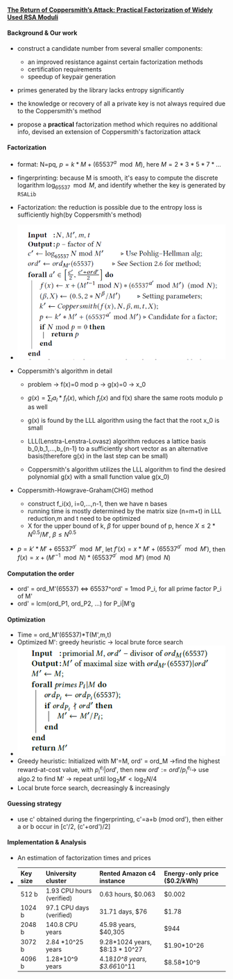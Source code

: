 #### [The Return of Coppersmith’s Attack: Practical Factorization of Widely Used RSA Moduli](https://acmccs.github.io/papers/p1631-nemecA.pdf)

#### Background & Our work 

- construct a candidate number from several smaller components:
  - an improved resistance against certain factorization methods
  - certification requirements 
  - speedup of keypair generation

- primes generated by the library lacks entropy significantly
- the knowledge or recovery of all a private key is not always required due to the Coppersmith's method
- propose a **practical** factorization method which requires no additional info, devised an extension of Coppersmith's factorization attack

#### Factorization

- format: N=pq,  $p=k*M+(65537^a \mod M)$, here $M=2*3*5*7*...$
- fingerprinting: because M is smooth, it's easy to compute the discrete logarithm $\log_{65537}\mod M$, and identify whether the key is generated by `RSALib`
- Factorization: the reduction is possible due to the entropy loss is sufficiently high(by Coppersmith's method)
- ![Algorithm 1](6.png)

- Coppersmith's algorithm in detail

  - problem -> f(x)=0 mod p -> g(x)=0 -> x_0
  - $g(x)=\sum_l a_l * f_l(x)$, which $f_l(x)$ and f(x) share the same roots modulo p as well
  - g(x) is found by the LLL algorithm using the fact that the root x_0 is small

  - LLL(Lenstra-Lenstra-Lovasz) algorithm reduces a lattice basis b_0,b_1,...,b_{n-1} to a sufficiently short vector as an alternative basis(therefore g(x) in the last step can be small)
  - Coppersmith's algorithm utilizes the LLL algorithm to find the desired polynomial g(x) with a small function value g(x_0)

- Coppersmith-Howgrave-Graham(CHG) method
  - construct f_i(x), i=0,...,n-1, then we have n bases
  - running time is mostly determined by the matrix size (n=m+t) in LLL reduction,m and t need to be optimized
  - X for the upper bound of k, $\beta$ for upper bound of p, hence $X\le 2*N^0.5/M'$, $\beta\le N^0.5$
- $p = k'*M' + 65537^{a'} \mod M'$, let $f'(x) = x*M'+(65537^{a'}\mod M')$, then $f(x)=x+(M'^{-1}\mod N)*(65537^{a'}\mod M')\pmod{N}$

#### Computation the order 

- ord' = ord_M'(65537) <=> 65537^ord' = 1mod P_i, for all prime factor P_i of M'
- ord' = lcm(ord_P1, ord_P2, ...) for P_i|M'g

#### Optimization

- Time = ord_M'(65537)*T(M',m,t)
- Optimized M': greedy heuristic -> local brute force search
- ![Algorithm 2](6-1.png)
- Greedy heuristic: Initialized with M'=M, ord' = ord_M ->find the highest reward-at-cost value, with $p_i^{e_i}|ord'$, then new $ord' := ord'/p_i^{e_i}$-> use algo.2 to find M' -> repeat until $\log_2M'<\log_2N/4$
- Local brute force search, decreasingly & increasingly

#### Guessing strategy

- use c' obtained during the fingerprinting, c'=a+b (mod ord'), then either a or b occur in [c'/2, (c'+ord')/2]

#### Implementation & Analysis

- An estimation of factorization times and prices

- | Key size | University cluster        | Rented Amazon c4 instance      | Energy-only price ($0.2/kWh) |
    | -------- | ------------------------- | ------------------------------ | ---------------------------- |
    | 512 b    | 1.93 CPU hours (verified) | 0.63 hours, $0.063             | $0.002                       |
    | 1024 b   | 97.1 CPU days (verified)  | 31.71 days, $76                | $1.78                        |
    | 2048 b   | 140.8 CPU years           | 45.98 years, $40,305           | $944                         |
    | 3072 b   | 2.84 *10^25 years         | 9.28*1024 years, $8:13 * 10^27 | $1.90*10^26                  |
    | 4096 b   | 1.28*10^9 years           | 4.18*10^8 years, $3.66*10^11   | $8.58*10^9                   |

  